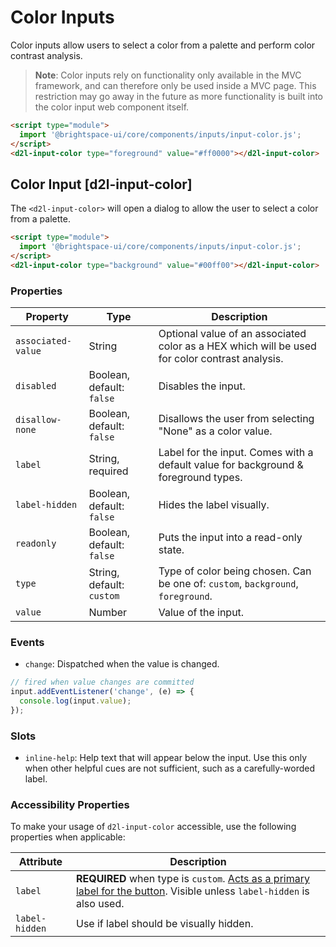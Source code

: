# Color Inputs

Color inputs allow users to select a color from a palette and perform color contrast analysis.

> **Note**: Color inputs rely on functionality only available in the MVC framework, and can therefore only be used inside a MVC page. This restriction may go away in the future as more functionality is built into the color input web component itself.

<!-- docs: demo -->
```html
<script type="module">
  import '@brightspace-ui/core/components/inputs/input-color.js';
</script>
<d2l-input-color type="foreground" value="#ff0000"></d2l-input-color>
```

## Color Input [d2l-input-color]

The `<d2l-input-color>` will open a dialog to allow the user to select a color from a palette.

<!-- docs: demo code properties name:d2l-input-color sandboxTitle:'Color Input' -->
```html
<script type="module">
  import '@brightspace-ui/core/components/inputs/input-color.js';
</script>
<d2l-input-color type="background" value="#00ff00"></d2l-input-color>
```

<!-- docs: start hidden content -->
### Properties

| Property | Type | Description |
|---|---|---|
| `associated-value` | String | Optional value of an associated color as a HEX which will be used for color contrast analysis. |
| `disabled` | Boolean, default: `false` | Disables the input. |
| `disallow-none` | Boolean, default: `false` | Disallows the user from selecting "None" as a color value. |
| `label` | String, required | Label for the input. Comes with a default value for background & foreground types. |
| `label-hidden` | Boolean, default: `false` | Hides the label visually. |
| `readonly` | Boolean, default: `false` | Puts the input into a read-only state. |
| `type` | String, default: `custom` | Type of color being chosen. Can be one of: `custom`, `background`, `foreground`. |
| `value` | Number | Value of the input. |

### Events

* `change`: Dispatched when the value is changed.

```javascript
// fired when value changes are committed
input.addEventListener('change', (e) => {
  console.log(input.value);
});
```

### Slots

* `inline-help`: Help text that will appear below the input. Use this only when other helpful cues are not sufficient, such as a carefully-worded label.
<!-- docs: end hidden content -->

### Accessibility Properties

To make your usage of `d2l-input-color` accessible, use the following properties when applicable:

| Attribute | Description |
|---|---|
| `label` | **REQUIRED** when type is `custom`. [Acts as a primary label for the button](https://www.w3.org/WAI/tutorials/forms/labels/). Visible unless `label-hidden` is also used. |
| `label-hidden` | Use if label should be visually hidden. |

